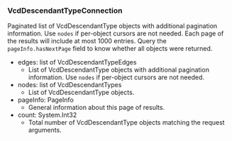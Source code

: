 ### VcdDescendantTypeConnection
Paginated list of VcdDescendantType objects with additional pagination information. Use `nodes` if per-object cursors are not needed. Each page of the results will include at most 1000 entries. Query the `pageInfo.hasNextPage` field to know whether all objects were returned.

- edges: list of VcdDescendantTypeEdges
  - List of VcdDescendantType objects with additional pagination information. Use `nodes` if per-object cursors are not needed.
- nodes: list of VcdDescendantTypes
  - List of VcdDescendantType objects.
- pageInfo: PageInfo
  - General information about this page of results.
- count: System.Int32
  - Total number of VcdDescendantType objects matching the request arguments.
